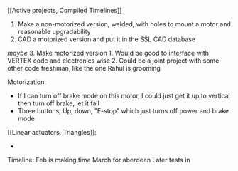 
[[Active projects, Compiled Timelines]]

1. Make a non-motorized version, welded, with holes to mount a motor and reasonable upgradability
2. CAD a motorized version and put it in the SSL CAD database

*maybe*
3. Make motorized version
	1. Would be good to interface with VERTEX code and electronics wise
	2. Could be a joint project with some other code freshman, like the one Rahul is grooming

Motorization:

- If I can turn off brake mode on this motor, I could just get it up to vertical then turn off brake, let it fall
- Three buttons, Up, down, "E-stop" which just turns off power and brake mode

[[Linear actuators, Triangles]]:

- 


Timeline:
	Feb is making time
	March for aberdeen
	Later tests in 